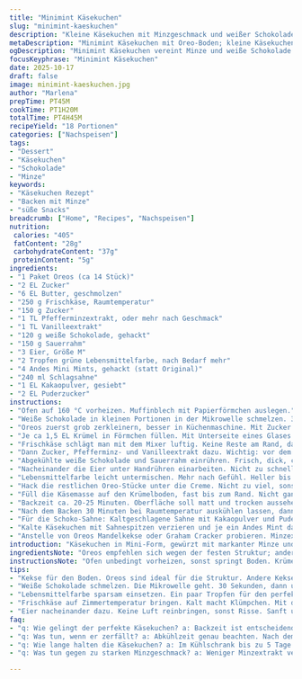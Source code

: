 ```yaml
---
title: "Minimint Käsekuchen"
slug: "minimint-kaeskuchen"
description: "Kleine Käsekuchen mit Minzgeschmack und weißer Schokolade, gebacken in Muffinförmchen. Oreo-Keksboden, cremige Käsefüllung mit gepfeffertem Aroma und kühler Minze. Abgerundet mit Schokoladen-Sahnehaube und Andes Mint. Perfekt zum Vorbereiten und Kühlen. Variationen möglich mit alternativen Keksen oder Minz-Extrakten. Fokus auf optische und sensorische Zeichen für Backzeit und Konsistenz."
metaDescription: "Minimint Käsekuchen mit Oreo-Boden; kleine Käsekuchen, die frisch und köstlich sind."
ogDescription: "Minimint Käsekuchen vereint Minze und weiße Schokolade in kleinen Portionen; perfekt für jeden Anlass."
focusKeyphrase: "Minimint Käsekuchen"
date: 2025-10-17
draft: false
image: minimint-kaeskuchen.jpg
author: "Marlena"
prepTime: PT45M
cookTime: PT1H20M
totalTime: PT4H45M
recipeYield: "18 Portionen"
categories: ["Nachspeisen"]
tags:
- "Dessert"
- "Käsekuchen"
- "Schokolade"
- "Minze"
keywords:
- "Käsekuchen Rezept"
- "Backen mit Minze"
- "süße Snacks"
breadcrumb: ["Home", "Recipes", "Nachspeisen"]
nutrition: 
 calories: "405"
 fatContent: "28g"
 carbohydrateContent: "37g"
 proteinContent: "5g"
ingredients:
- "1 Paket Oreos (ca 14 Stück)"
- "2 EL Zucker"
- "6 EL Butter, geschmolzen"
- "250 g Frischkäse, Raumtemperatur"
- "150 g Zucker"
- "1 TL Pfefferminzextrakt, oder mehr nach Geschmack"
- "1 TL Vanilleextrakt"
- "120 g weiße Schokolade, gehackt"
- "150 g Sauerrahm"
- "3 Eier, Größe M"
- "2 Tropfen grüne Lebensmittelfarbe, nach Bedarf mehr"
- "4 Andes Mini Mints, gehackt (statt Original)"
- "240 ml Schlagsahne"
- "1 EL Kakaopulver, gesiebt"
- "2 EL Puderzucker"
instructions:
- "Ofen auf 160 °C vorheizen. Muffinblech mit Papierförmchen auslegen."
- "Weiße Schokolade in kleinen Portionen in der Mikrowelle schmelzen. 30 Sekunden, dann rühren. Wiederholen, bis cremig. Abkühlen lassen."
- "Oreos zuerst grob zerkleinern, besser in Küchenmaschine. Mit Zucker und Butter mischen. Krümel sollen kompakt sein, nicht zu fein, um Boden Struktur zu geben."
- "Je ca 1,5 EL Krümel in Förmchen füllen. Mit Unterseite eines Glases festdrücken, bis solide. Nicht zu hart, Boden soll noch leicht krümeln beim Essen."
- "Frischkäse schlägt man mit dem Mixer luftig. Keine Reste am Rand, damit alles gleichmäßig glatt wird."
- "Dann Zucker, Pfefferminz- und Vanilleextrakt dazu. Wichtig: vor dem Ei. So verschmilzt Zucker besser, und Minze verteilt sich fein."
- "Abgekühlte weiße Schokolade und Sauerrahm einrühren. Frisch, dick, cremig. Kostprobe vor Eiern: Mint intensiv? Sonst nachwürzen, sonst ist es im Ofen verschwunden."
- "Nacheinander die Eier unter Handrühren einarbeiten. Nicht zu schnell, sonst zu viel Luft rein und Risse beim Backen."
- "Lebensmittelfarbe leicht untermischen. Mehr nach Gefühl. Heller bis mittlerer Grünton passt am besten, intensiver nicht nötig."
- "Hack die restlichen Oreo-Stücke unter die Creme. Nicht zu viel, sonst fällt die Masse zu stark ab beim Backen."
- "Füll die Käsemasse auf den Krümelboden, fast bis zum Rand. Nicht ganz voll, damit keine Überläufe entstehen."
- "Backzeit ca. 20-25 Minuten. Oberfläche soll matt und trocken aussehen, nicht feucht glänzend. Mit leichtem Fingerdruck kaum federn, gerade fest."
- "Nach dem Backen 30 Minuten bei Raumtemperatur auskühlen lassen, dann mindestens 1,5 Stunden in den Kühlschrank stellen. Geduld – sonst zerfließt alles beim Essen."
- "Für die Schoko-Sahne: Kaltgeschlagene Sahne mit Kakaopulver und Puderzucker aufschlagen, bis steife Spitzen."
- "Kalte Käsekuchen mit Sahnespitzen verzieren und je ein Andes Mint darauf setzen. Sehr fein für Aroma und Dekor."
- "Anstelle von Oreos Mandelkekse oder Graham Cracker probieren. Minzextrakt kann mit Pfefferminzlikör ersetzt werden. Weiße Schokolade statt gehackt als Tropfen verwenden. Bei Ausfall der Mikrowelle geht Wasserbad auch."
introduction: "Käsekuchen in Mini-Form, gewürzt mit markanter Minze und weißer Schokolade – ein Klassiker, den ich nach mehreren Versuchen endlich stimmig zusammengebracht habe. Die Kombination aus knusprigem Oreo-Boden und cremigem Inneren macht Spaß beim Backen und Freude beim Essen. Dabei lernte ich genau hinzuschauen, ob die Oberfläche trocken und leicht matt ist. Wenn zu feucht, verliert man die Struktur. Minzgeschmack sollte eher präsent sein, sonst geht er beim Backen einfach unter. Weiße Schokolade hellt nicht nur die Farbe, sondern bringt Florale und cremige Noten dazu. Die Schokoladen-Sahne mit Andes Mints gibt frischen Abschluss. Herausforderungen gab´s bei der Backzeit und der richtigen Kühlung. Aber mit Geduld und Fingerspitzengefühl klappt´s immer."
ingredientsNote: "Oreos empfehlen sich wegen der festen Struktur; andere Kekse ändern Textur und Geschmack. Butter muss geschmolzen, aber nicht heiß sein – zu heiß schmälzt Boden. Frischkäse unbedingt Zimmertemperatur, sonst Klümpchen. Weiße Schokolade wird pastös beim Abkühlen, deshalb zügig unterheben. Sauerrahm bringt Frische, kann durch Creme Fraiche ersetzt werden, mindert Säure aber etwas. Pfefferminzextrakt dosieren vorsichtig, zu viel kann bitter sein. Eier nacheinander, sonst wird Käsefüllung zu flüssig. Lebensmittelfarbe nur tropfenweise, sonst wird Farbe unnatürlich. Schlagsahne kalt und frisch – wichtig für Volumen und Stabilität."
instructionsNote: "Ofen unbedingt vorheizen, sonst springt Boden. Krümelboden richtig andrücken, aber nicht pressen, sonst hart. Schlagsahne mit Puderzucker und Kakao gut sieben, Klumpen ruinieren Optik und Geschmack. Käsekuchen beim Backen beobachten, Decke zeigt Zustand – feucht bleibt zu weich, trocken wird brüchig. Nach Backen Abkühlzeit strikt einhalten, sonst fällt Füllung zusammen. Sahne direkt vor dem Servieren aufdressieren. Für Rissvermeidung Eier nur sanft vermengen, Masse nicht überschlagen. Beim Unterheben der Oreokekse wenig rühren, sonst fallen Stücke auseinander. Kniffe: Muffinförmchen verhindern zu große Käsekuchen, schnelle Portionierung und Backzeit überschaubar."
tips:
- "Kekse für den Boden. Oreos sind ideal für die Struktur. Andere Kekse – weniger knusprig, ändern Textur. Einfach ausprobieren. Aber für besten Genuss Oreos nehmen."
- "Weiße Schokolade schmelzen. Die Mikrowelle geht. 30 Sekunden, dann umrühren. Immer wieder kontrollieren. Zu heiß macht sie klumpig, aber gut geschmolzen bringt sie das süße Aroma."
- "Lebensmittelfarbe sparsam einsetzen. Ein paar Tropfen für den perfekten Grünton. Zuerst hell und sanft. Zu intensiv sieht unnatürlich aus und überdeckt Minzgeschmack."
- "Frischkäse auf Zimmertemperatur bringen. Kalt macht Klümpchen. Mit dem Mixer gut umrühren, damit alles schön homogen wird. Nichts bleibt am Rand"
- "Eier nacheinander dazu. Keine Luft reinbringen, sonst Risse. Sanft unterheben; das ist ein Muss für die cremige Konsistenz. Sonst gibt’s keine perfekte Käsemasse."
faq:
- "q: Wie gelingt der perfekte Käsekuchen? a: Backzeit ist entscheidend. Oberfläche darf nicht glänzen. Trocken mit mattem Finish. 20-25 Minuten prüfen. Luftig und fest."
- "q: Was tun, wenn er zerfällt? a: Abkühlzeit genau beachten. Nach dem Backen kühl stellen. Geduld ist hier nötig, sonst geht die Füllung verloren. Stellt sicher, dass er hält."
- "q: Wie lange halten die Käsekuchen? a: Im Kühlschrank bis zu 5 Tage haltbar. Abdecken nicht vergessen – hält sie frisch. Einfrieren ist auch eine Option, aber dann länger warten zum Auftauen."
- "q: Was tun gegen zu starken Minzgeschmack? a: Weniger Minzextrakt verwenden. Eindringlich doof, wenn zu scharf. Falls zu intensiv, etwas mehr weiße Schokolade zusetzen. Balanciert den Geschmack gut."

---
```

